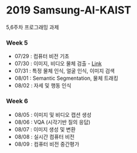# 2019 Samsung-AI-KAIST
5,6주차 프로그래밍 과제

### Week 5
- 07/29 : 컴퓨터 비전 기초	 
- 07/30 : 이미지, 비디오 물체 검출 - [Link](https://github.com/1Konny/object_detection_quiz/blob/master/quiz/quiz.ipynb)
- 07/31 : 특정 물체 인식, 얼굴 인식, 이미지 검색	
- 08/01 : Semantic Segmentation, 물체 트래킹	
- 08/02 : 자세 및 행동 인식 	

### Week 6
- 08/05 : 이미지 및 비디오 캡션 생성 	
- 08/06 : VQA (시각기반 질의 응답)	
- 08/07 : 이미지 생성 및 변환	
- 08/08 : 실시간 컴퓨터 비전	
- 08/09 : 컴퓨터 비전 중간평가	 
